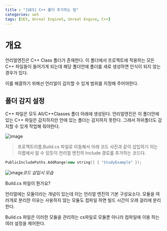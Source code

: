 ```yaml
---
title : "[UE5] C++ 폴더 추가하는 법"
categories: ue5
tags: [UE5, Unreal Engine5, Unreal Engine, C++]
---
```


# 개요
언리얼엔진은 C++ Class 폴더가 존재한다. 이 폴더에서 프로젝트에 적용하는 모든 C++ 파일들이 들어가게 되는데 해당 폴더안에 폴더를 새로 생성하면 인식이 되지 않는 경우가 있다.

이를 해결하기 위해선 언리얼이 감지할 수 있게 범위를 지정해 주어야한다.

## 폴더 감지 설정

C++ 파일은 모두 All/C++Classes 폴더 아래에 생성된다.
언리얼엔진은 이 폴더안에 있는 C++ 파일은 감지하지만 안에 있는 폴더는 감지하지 못한다. 그래서 하위폴더도 감지할 수 있게 작업해 줘야한다.

![image](https://github.com/mohitto55/mohitto55.github.io/assets/154340583/26460e8d-af22-41d4-83a3-b6da36e10d42)
> 프로젝트이름.Build.cs 파일로 이동해서 아래 코드 사진과 같이 삽입하기
> 이는 이름에서 알 수 있듯이 언리얼 엔진의 Include 경로를 추가하는 코드다.

```cpp
PublicIncludePaths.AddRange(new string[] { "StudyExample" });
```

 ![image](https://github.com/mohitto55/mohitto55.github.io/assets/154340583/0e087686-7bf8-4c2b-84aa-bd4071416da0)*코드 삽입시 모습*

<div class='callout-info-expanded'>
<div class='callout-header'>Build.cs 파일이 뭔가요?</div>
<p>
언리얼에는 모듈이라는 개념이 있는데 이는 언리얼 엔진의 기본 구성요소다.
모듈을 여러개로 분리한 이유는 사용하지 않는 모듈도 컴파일 하면 빌드 시간이 오래 걸리에 분리한다. 

Build.cs 파일은 이러한 모듈을 관리하는 cs파일로 모듈뿐 아니라 컴파일에 이용 하는 여러 설정을 제어한다.
</p>
</div>